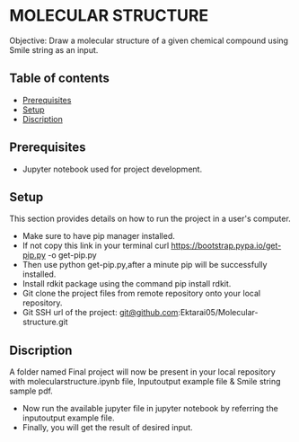 # MOLECULAR STRUCTURE
Objective: Draw a molecular structure of a given chemical compound using Smile string as an input.
## Table of contents
* [Prerequisites](#Prerequisites)
* [Setup](#Setup)
* [Discription](#Discription)
## Prerequisites
* Jupyter notebook used for project development.
## Setup
This section provides details on how to run the project in a user's computer.
* Make sure to have pip manager installed.
* If not copy this link in your terminal curl https://bootstrap.pypa.io/get-pip.py -o get-pip.py
* Then use python get-pip.py,after a minute pip will be successfully installed.
* Install rdkit package using the command pip install rdkit.
* Git clone the project files from remote repository onto your local repository.
* Git SSH url of the project: git@github.com:Ektarai05/Molecular-structure.git
## Discription
A folder named Final project will now be present in your local repository with molecularstructure.ipynb file, Inputoutput example file & Smile string sample pdf.
* Now run the available jupyter file in jupyter notebook by referring the inputoutput example file.
* Finally, you will get the result of desired input.
